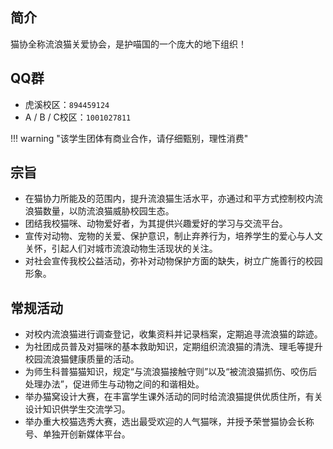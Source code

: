 ## 简介
猫协全称流浪猫关爱协会，是护喵国的一个庞大的地下组织！

## QQ群
- 虎溪校区：`894459124`
- A / B / C校区：`1001027811`

!!! warning "该学生团体有商业合作，请仔细甄别，理性消费"

## 宗旨
- 在猫协⼒所能及的范围内，提升流浪猫⽣活⽔平，亦通过和平⽅式控制校内流浪猫数量，以防流浪猫威胁校园⽣态。
- 团结我校猫咪、动物爱好者，为其提供兴趣爱好的学习与交流平台。
- 宣传对动物、宠物的关爱、保护意识，制⽌弃养⾏为，培养学⽣的爱⼼与⼈⽂关怀，引起⼈们对城市流浪动物⽣活现状的关注。
- 对社会宣传我校公益活动，弥补对动物保护⽅⾯的缺失，树立⼴施善⾏的校园形象。

## 常规活动
- 对校内流浪猫进⾏调查登记，收集资料并记录档案，定期追寻流浪猫的踪迹。
- 为社团成员普及对猫咪的基本救助知识，定期组织流浪猫的清洗、理⽑等提升校园流浪猫健康质量的活动。
- 为师⽣科普猫猫知识，规定“与流浪猫接触守则”以及“被流浪猫抓伤、咬伤后处理办法”，促进师⽣与动物之间的和谐相处。
- 举办猫窝设计⼤赛，在丰富学⽣课外活动的同时给流浪猫提供优质住所，有关设计知识供学⽣交流学习。
- 举办重⼤校猫选秀⼤赛，选出最受欢迎的⼈⽓猫咪，并授予荣誉猫协会⻓称号、单独开创新媒体平台。